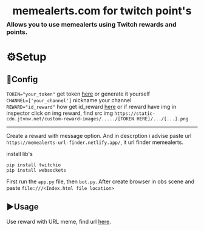 <h1 style="width:fit-content;margin:0 auto;">memealerts.com for twitch point's </h1>
<h3 style="width:fit-content;margin:0 auto;margin-top:9px">Allows you to use memealerts using Twitch rewards and points.</h3>

# ⚙️Setup
## 💾Config
`TOKEN="your_token"` get token <a href="https://twitchapps.com/tmi/">here</a> or generate it yourself  
`CHANNEL=['your_channel']` nickname your channel  
`REWARD="id_reward"` how get id_reward <a href="https://github.com/instafluff/TwitchCustomRewardID">here</a> or if reward have img in inspector click on img reward, find src img `https://static-cdn.jtvnw.net/custom-reward-images/...../[TOKEN HERE]/.../[...].png
`  

---
Create a reward with message option. And in descrption i advise paste url `https://memealerts-url-finder.netlify.app/`, it url finder memealerts.  

install lib's
```
pip install twitchio
pip install websockets
```
First run the `app.py` file, then `bot.py`. After create browser in obs scene and paste `file:///<Index.html file location>`
## ▶️Usage
Use reward with URL meme, find url <a href="https://memealerts-url-finder.netlify.app/">here</a>.

